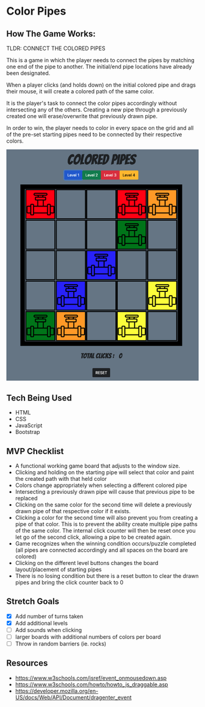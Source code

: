 # **Color Pipes**

## **How The Game Works:**
TLDR: CONNECT THE COLORED PIPES

This is a game in which the player needs to connect the pipes by matching one end of the pipe to another. The initial/end pipe locations have already been designated. 

When a player clicks (and holds down) on the initial colored pipe and drags their mouse, it will create a colored path of the same color.

It is the player's task to connect the color pipes accordingly without intersecting any of the others. Creating a new pipe through a previously created one will erase/overwrite that previously drawn pipe.

In order to win, the player needs to color in every space on the grid and all of the pre-set starting pipes need to be connected by their respective colors.

![](./img/firstproject.png)

## Tech Being Used
- HTML
- CSS
- JavaScript
- Bootstrap

## MVP Checklist
- A functional working game board that adjusts to the window size.
- Clicking and holding on the starting pipe will select that color and paint the created path with that held color
- Colors change appropriately when selecting a different colored pipe
- Intersecting a previously drawn pipe will cause that previous pipe to be replaced
- Clicking on the same color for the second time will delete a previously drawn pipe of that respective color if it exists. 
- Clicking a color for the second time will also prevent you from creating a pipe of that color. This is to prevent the ability create multiple pipe paths of the same color. The internal click counter will then be reset once you let go of the second click, allowing a pipe to be created again.
- Game recognizes when the winning condition occurs/puzzle completed (all pipes are connected accordingly and all spaces on the board are colored)
- Clicking on the different level buttons changes the board layout/placement of starting pipes
- There is no losing condition but there is a reset button to clear the drawn pipes and bring the click counter back to 0

## Stretch Goals
- [x] Add number of turns taken
- [x] Add additional levels
- [ ] Add sounds when clicking
- [ ] larger boards with additional numbers of colors per board
- [ ] Throw in random barriers (ie. rocks)

## Resources
- https://www.w3schools.com/jsref/event_onmousedown.asp
- https://www.w3schools.com/howto/howto_js_draggable.asp
- https://developer.mozilla.org/en-US/docs/Web/API/Document/dragenter_event
